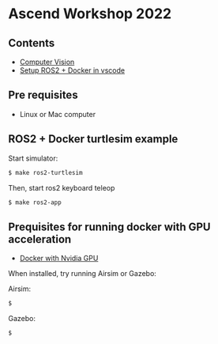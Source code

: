 # Ascend Workshop 2022

## Contents

* [Computer Vision](docs/CV.md)
* [Setup ROS2 + Docker in vscode](docs/development.md)

## Pre requisites

* Linux or Mac computer

## ROS2 + Docker turtlesim example

Start simulator:

```sh
$ make ros2-turtlesim
```

Then, start ros2 keyboard teleop

```sh
$ make ros2-app
```

## Prequisites for running docker with GPU acceleration

* [Docker with Nvidia GPU](docs/docker_nvidia.md)

When installed, try running Airsim or Gazebo:

Airsim:
```sh
$ 
```

Gazebo:
```sh
$ 
```